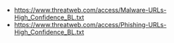 * https://www.threatweb.com/access/Malware-URLs-High_Confidence_BL.txt
* https://www.threatweb.com/access/Phishing-URLs-High_Confidence_BL.txt
